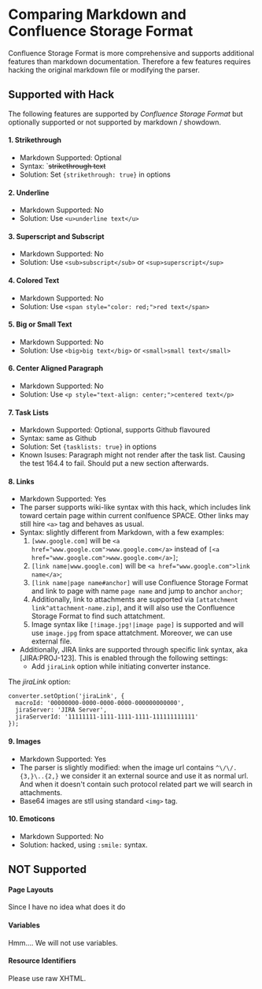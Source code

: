 Comparing Markdown and Confluence Storage Format
=================================================

Confluence Storage Format is more comprehensive and supports additional features than markdown documentation. Therefore a few features requires hacking the original markdown file or modifying the parser.

## Supported with Hack

The following features are supported by _Confluence Storage Format_ but optionally supported or not supported by markdown / showdown.

#### 1. Strikethrough
* Markdown Supported: Optional
* Syntax: `~~strikethrough text~~
* Solution: Set `{strikethrough: true}` in options

#### 2. Underline
* Markdown Supported: No
* Solution: Use `<u>underline text</u>`

#### 3. Superscript and Subscript
* Markdown Supported: No
* Solution: Use `<sub>subscript</sub>` or `<sup>superscript</sup>`

#### 4. Colored Text
* Markdown Supported: No
* Solution: Use `<span style="color: red;">red text</span>`

#### 5. Big or Small Text
* Markdown Supported: No
* Solution: Use `<big>big text</big>` or `<small>small text</small>`

#### 6. Center Aligned Paragraph
* Markdown Supported: No
* Solution: Use `<p style="text-align: center;">centered text</p>`

#### 7. Task Lists
* Markdown Supported: Optional, supports Github flavoured
* Syntax: same as Github
* Solution: Set `{tasklists: true}` in options
* Known Isuses: Paragraph might not render after the task list. Causing the test 164.4 to fail. Should put a new section afterwards.

#### 8. Links
* Markdown Supported: Yes
* The parser supports wiki-like syntax with this hack, which includes link toward certain page within current conlfuence SPACE. Other links may still hire `<a>` tag and behaves as usual.
* Syntax: slightly different from Markdown, with a few examples:
    1. `[www.google.com]` will be `<a href="www.google.com">www.google.com</a>` instead of `[<a href="www.google.com">www.google.com</a>]`;
    2. `[link name|www.google.com]` will be `<a href="www.google.com">link name</a>`;
    3. `[link name|page name#anchor]` will use Confluence Storage Format and link to page with name `page name` and jump to anchor `anchor`;
    4. Additionally, link to attachments are supported via `[attatchment link^attachment-name.zip]`, and it will also use the Confluence Storage Format to find such attatchment.
    5. Image syntax like `[!image.jpg!|image page]` is supported and will use `image.jpg` from space attatchment. Moreover, we can use external file.
* Additionally, JIRA links are supported through specific link syntax, aka [JIRA:PROJ-123]. This is enabled through the following settings:
    - Add `jiraLink` option while initiating converter instance.

The _jiraLink_ option:

```lang=javascript:
converter.setOption('jiraLink', {
  macroId: '00000000-0000-0000-0000-000000000000',
  jiraServer: 'JIRA Server',
  jiraServerId: '11111111-1111-1111-1111-111111111111'
});
```

#### 9. Images
* Markdown Supported: Yes
* The parser is slightly modified: when the image url contains `^\/\/.{3,}\..{2,}` we consider it an external source and use it as normal url. And when it doesn't contain such protocol related part we will search in attachments.
* Base64 images are stll using standard `<img>` tag.

#### 10. Emoticons
* Markdown Supported: No
* Solution: hacked, using `:smile:` syntax.

## NOT Supported

#### Page Layouts

Since I have no idea what does it do

#### Variables

Hmm.... We will not use variables.

#### Resource Identifiers

Please use raw XHTML.
